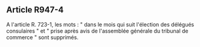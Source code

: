 Article R947-4
----
A l'article R. 723-1, les mots : " dans le mois qui suit l'élection des délégués
consulaires " et " prise après avis de l'assemblée générale du tribunal de
commerce " sont supprimés.
